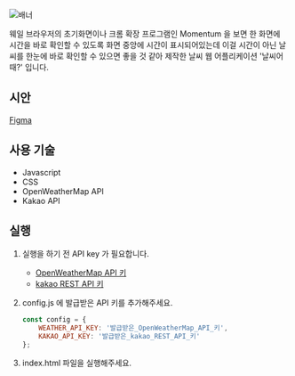 ![배너](https://user-images.githubusercontent.com/54921653/113668850-d16e1480-96ed-11eb-95a4-e3345349aaa1.jpg)

웨일 브라우저의 초기화면이나 크롬 확장 프로그램인 Momentum 을 보면 한 화면에 시간을 바로 확인할 수 있도록 화면 중앙에 시간이 표시되어있는데 이걸 시간이 아닌 날씨를 한눈에 바로 확인할 수 있으면 좋을 것 같아 제작한 날씨 웹 어플리케이션 '날씨어때?' 입니다.

## 시안

[Figma](https://www.figma.com/file/AM9e3KQWYQwjAaRHlJCLww/%EB%82%A0%EC%94%A8%EC%96%B4%EB%95%8C)

## 사용 기술

- Javascript
- CSS
- OpenWeatherMap API
- Kakao API

## 실행

1. 실행을 하기 전 API key 가 필요합니다.

    - [OpenWeatherMap API 키](https://home.openweathermap.org/api_keys)
    - [kakao REST API 키](https://developers.kakao.com/)
    
2. config.js 에 발급받은 API 키를 추가해주세요.

    ```javascript
    const config = {
        WEATHER_API_KEY: '발급받은_OpenWeatherMap_API_키',
        KAKAO_API_KEY: '발급받은_kakao_REST_API_키'
    };
    ```

3. index.html 파일을 실행해주세요.